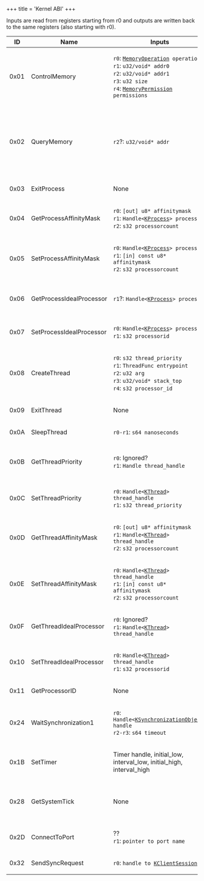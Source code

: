 +++
title = 'Kernel ABI'
+++

Inputs are read from registers starting from r0 and outputs are written
back to the same registers (also starting with r0).

<table>
<thead>
<tr class="header">
<th>ID</th>
<th>Name</th>
<th>Inputs</th>
<th>Outputs</th>
</tr>
</thead>
<tbody>
<tr class="odd">
<td><p>0x01</p></td>
<td><p>ControlMemory</p></td>
<td><p><code>r0</code>: <a href="../Memory_Management#enum_MemoryOperation"
title="wikilink"><code>MemoryOperation</code></a><code> operation</code><br />
<code>r1</code>: <code>u32/void* addr0</code><br />
<code>r2</code>: <code>u32/void* addr1</code><br />
<code>r3</code>: <code>u32 size</code><br />
<code>r4</code>: <a href="../Memory_Management#enum_MemoryPermission"
title="wikilink"><code>MemoryPermission</code></a><code> permissions</code></p></td>
<td><p><code>r0</code>: <code>Result</code><br />
<code>r1</code>: <code>u32/void* addr_out</code></p></td>
</tr>
<tr class="even">
<td><p>0x02</p></td>
<td><p>QueryMemory</p></td>
<td><p><code>r2</code>?: <code>u32/void* addr</code></p></td>
<td><p><code>r0</code>: <code>Result</code><br />
<code>r1</code>: <code>u32 base_process_virtual_address</code><br />
<code>r2</code>: <code>u32 size</code><br />
<code>r3</code>: <a href="../Memory_Management#enum_MemoryPermission"
title="wikilink"><code>MemoryPermission</code></a><code> permission</code><br />
<code>r4</code>: <a href="../Memory_Management#enum_MemoryState"
title="wikilink"><code>MemoryState</code></a><code> state</code><br />
<code>r5</code>: <a href="../Memory_Management#enum_PageFlags"
title="wikilink"><code>PageFlags</code></a><code> page_flags</code></p></td>
</tr>
<tr class="odd">
<td><p>0x03</p></td>
<td><p>ExitProcess</p></td>
<td><p>None</p></td>
<td><p>None, doesn't return</p></td>
</tr>
<tr class="even">
<td><p>0x04</p></td>
<td><p>GetProcessAffinityMask</p></td>
<td><p><code>r0</code>: <code>[out] u8* affinitymask</code><br />
<code>r1</code>: <code>Handle&lt;</code><a href="../KProcess"
title="wikilink"><code>KProcess</code></a><code>&gt; process</code><br />
<code>r2</code>: <code>s32 processorcount</code></p></td>
<td><p><code>r0</code>: <code>Result</code></p></td>
</tr>
<tr class="odd">
<td><p>0x05</p></td>
<td><p>SetProcessAffinityMask</p></td>
<td><p><code>r0</code>: <code>Handle&lt;</code><a href="../KProcess"
title="wikilink"><code>KProcess</code></a><code>&gt; process</code><br />
<code>r1</code>: <code>[in] const u8* affinitymask</code><br />
<code>r2</code>: <code>s32 processorcount</code></p></td>
<td><p><code>r0</code>: <code>Result</code></p></td>
</tr>
<tr class="even">
<td><p>0x06</p></td>
<td><p>GetProcessIdealProcessor</p></td>
<td><p><code>r1</code>?: <code>Handle&lt;</code><a href="../KProcess"
title="wikilink"><code>KProcess</code></a><code>&gt; process</code></p></td>
<td><p><code>r0</code>: <code>Result</code><br />
<code>r1</code>: <code>s32 processorid</code><br />
<code>r2</code>: Clobbered?</p></td>
</tr>
<tr class="odd">
<td><p>0x07</p></td>
<td><p>SetProcessIdealProcessor</p></td>
<td><p><code>r0</code>: <code>Handle&lt;</code><a href="../KProcess"
title="wikilink"><code>KProcess</code></a><code>&gt; process</code><br />
<code>r1</code>: <code>s32 processorid</code></p></td>
<td><p><code>r0</code>: <code>Result</code><br />
</p></td>
</tr>
<tr class="even">
<td><p>0x08</p></td>
<td><p>CreateThread</p></td>
<td><p><code>r0</code>: <code>s32 thread_priority</code><br />
<code>r1</code>: <code>ThreadFunc entrypoint</code><br />
<code>r2</code>: <code>u32 arg</code><br />
<code>r3</code>: <code>u32/void* stack_top</code><br />
<code>r4</code>: <code>s32 processor_id</code></p></td>
<td><p><code>r0</code>: <code>Result</code><br />
<code>r1</code>: <code>Handle&lt;</code><a href="../KThread"
title="wikilink"><code>KThread</code></a><code>&gt; thread_handle</code></p></td>
</tr>
<tr class="odd">
<td><p>0x09</p></td>
<td><p>ExitThread</p></td>
<td><p>None</p></td>
<td><p>None, doesn't return</p></td>
</tr>
<tr class="even">
<td><p>0x0A</p></td>
<td><p>SleepThread</p></td>
<td><p><code>r0-r1</code>: <code>s64 nanoseconds</code></p></td>
<td><p>None</p></td>
</tr>
<tr class="odd">
<td><p>0x0B</p></td>
<td><p>GetThreadPriority</p></td>
<td><p><code>r0</code>: Ignored?<br />
<code>r1</code>: <code>Handle thread_handle</code></p></td>
<td><p><code>r0</code>: <code>Result</code><br />
<code>r1</code>: <code>s32 thread_priority</code><br />
<code>r2</code>: Clobbered?</p></td>
</tr>
<tr class="even">
<td><p>0x0C</p></td>
<td><p>SetThreadPriority</p></td>
<td><p><code>r0</code>: <code>Handle&lt;</code><a href="../KThread"
title="wikilink"><code>KThread</code></a><code>&gt; thread_handle</code><br />
<code>r1</code>: <code>s32 thread_priority</code></p></td>
<td><p><code>r0</code>: <code>Result</code></p></td>
</tr>
<tr class="odd">
<td><p>0x0D</p></td>
<td><p>GetThreadAffinityMask</p></td>
<td><p><code>r0</code>: <code>[out] u8* affinitymask</code><br />
<code>r1</code>: <code>Handle&lt;</code><a href="../KThread"
title="wikilink"><code>KThread</code></a><code>&gt; thread_handle</code><br />
<code>r2</code>: <code>s32 processorcount</code></p></td>
<td><p><code>r0</code>: <code>Result</code></p></td>
</tr>
<tr class="even">
<td><p>0x0E</p></td>
<td><p>SetThreadAffinityMask</p></td>
<td><p><code>r0</code>: <code>Handle&lt;</code><a href="../KThread"
title="wikilink"><code>KThread</code></a><code>&gt; thread_handle</code><br />
<code>r1</code>: <code>[in] const u8* affinitymask</code><br />
<code>r2</code>: <code>s32 processorcount</code></p></td>
<td><p><code>r0</code>: <code>Result</code></p></td>
</tr>
<tr class="odd">
<td><p>0x0F</p></td>
<td><p>GetThreadIdealProcessor</p></td>
<td><p><code>r0</code>: Ignored?<br />
<code>r1</code>: <code>Handle&lt;</code><a href="../KThread"
title="wikilink"><code>KThread</code></a><code>&gt; thread_handle</code></p></td>
<td><p><code>r0</code>: <code>Result</code><br />
<code>r1</code>: <code>s32 processorid</code></p></td>
</tr>
<tr class="even">
<td><p>0x10</p></td>
<td><p>SetThreadIdealProcessor</p></td>
<td><p><code>r0</code>: <code>Handle&lt;</code><a href="../KThread"
title="wikilink"><code>KThread</code></a><code>&gt; thread_handle</code><br />
<code>r1</code>: <code>s32 processorid</code></p></td>
<td><p><code>r0</code>: <code>Result</code></p></td>
</tr>
<tr class="odd">
<td><p>0x11</p></td>
<td><p>GetProcessorID</p></td>
<td><p>None</p></td>
<td><p><code>r0</code>: <code>s32 processorid</code></p></td>
</tr>
<tr class="even">
<td><p>0x24</p></td>
<td><p>WaitSynchronization1</p></td>
<td><p><code>r0</code>: <code>Handle&lt;</code><a
href="../KSynchronizationObject"
title="wikilink"><code>KSynchronizationObject</code></a><code>&gt; handle</code><br />
<code>r2-r3</code>: <code>s64 timeout</code></p></td>
<td><p><code>r0</code>: <code>Result</code></p></td>
</tr>
<tr class="odd">
<td><p>0x1B</p></td>
<td><p>SetTimer</p></td>
<td><p>Timer handle, initial_low, interval_low, initial_high,
interval_high</p></td>
<td><p>Result</p></td>
</tr>
<tr class="even">
<td><p>0x28</p></td>
<td><p>GetSystemTick</p></td>
<td><p>None</p></td>
<td><p><code>r0</code>: <code>Low 32 bits of the tick count</code><br />
<code>r1</code>: <code>High 32 bits of the tick count</code></p></td>
</tr>
<tr class="odd">
<td><p>0x2D</p></td>
<td><p>ConnectToPort</p></td>
<td><p>??<br />
<code>r1</code>: <code>pointer to port name</code></p></td>
<td><p><code>r0</code>: <code>Result</code><br />
<code>r1</code>: <code>handle to </code><a href="../KClientSession"
title="wikilink"><code>KClientSession</code></a></p></td>
</tr>
<tr class="even">
<td><p>0x32</p></td>
<td><p>SendSyncRequest</p></td>
<td><p><code>r0</code>: <code>handle to </code><a href="../KClientSession"
title="wikilink"><code>KClientSession</code></a></p></td>
<td><p><code>r0</code>: <code>Result<code></p></td>
</tr>
</tbody>
</table>
